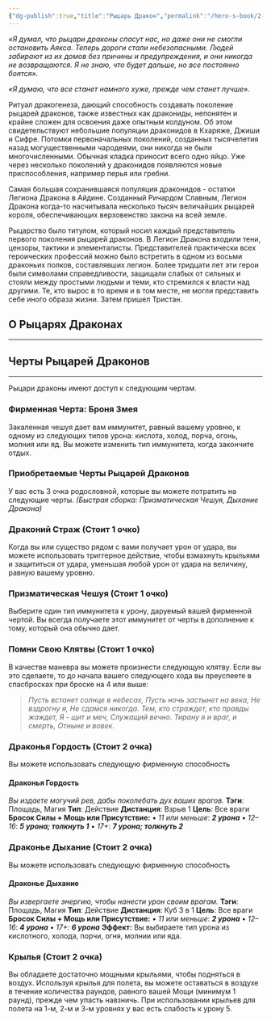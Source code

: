 ```yaml
---
{"dg-publish":true,"title":"Рыцарь Дракон","permalink":"/hero-s-book/2-ancestries/7-dragon-knight/","dgPassFrontmatter":true}
---
```


*«Я думал, что рыцари драконы спасут нас, но даже они не смогли остановить Аякса. Теперь дороги стали небезопасными. Людей забирают из их домов без причины и предупреждения, и они никогда не возвращаются. Я не знаю, что будет дальше, но все постоянно боятся».*

*«Я думаю, что все станет намного хуже, прежде чем станет лучше».*

Ритуал дракогенеза, дающий способность создавать поколение рыцарей драконов, также известных как дракониды, непонятен и крайне сложен для освоения даже опытным колдуном. Об этом свидетельствуют небольшие популяции драконидов в Кхаряже, Джиши и Сифре. Потомки первоначальных поколений, созданных тысячелетия назад могущественными чародеями, они никогда не были многочисленными. Обычная кладка приносит всего одно яйцо. Уже через несколько поколений у драконидов появляются новые приспособления, например перья или гребни. 

Самая большая сохранившаяся популяция драконидов - остатки Легиона Дракона в Айдине. Созданный Ричардом Славным, Легион Дракона когда-то насчитывала несколько тысяч величайших рыцарей короля, обеспечивающих верховенство закона на всей земле.

Рыцарство было титулом, который носил каждый представитель первого поколения рыцарей драконов. В Легион Дракона входили тени, цензоры, тактики и элементалисты. Представителей практически всех героических профессий можно было встретить в одном из восьми драконьих полков, составлявших легион. Более тридцати лет эти герои были символами справедливости, защищали слабых от сильных и стояли между простыми людьми и теми, кто стремился к власти над другими. Те, кто вырос в то время и в том месте, не могли представить себе иного образа жизни. 
Затем пришел Тристан.
## О Рыцарях Драконах
---


## Черты Рыцарей Драконов
---
Рыцари драконы имеют доступ к следующим чертам.
### Фирменная Черта: Броня Змея
Закаленная чешуя дает вам иммунитет, равный вашему уровню, к одному из следующих типов урона: кислота, холод, порча, огонь, молния или яд. Вы можете изменить тип иммунитета, когда закончите отдых.
### Приобретаемые Черты Рыцарей Драконов
У вас есть 3 очка родословной, которые вы можете потратить на следующие черты.
*(Быстрая сборка: Призматическая Чешуя, Дыхание Дракона)*
### **Драконий Страж (Стоит 1 очко)**
Когда вы или существо рядом с вами получает урон от удара, вы можете использовать триггерное действие, чтобы взмахнуть крыльями и защититься от удара, уменьшая любой урон от удара на величину, равную вашему уровню.
### **Призматическая Чешуя (Стоит 1 очко)**
Выберите один тип иммунитета к урону, даруемый вашей фирменной чертой. Вы всегда получаете этот иммунитет от черты в дополнение к тому, который она обычно дает.
### **Помни Свою Клятвы (Стоит 1 очко)**
В качестве маневра вы можете произнести следующую клятву. Если вы это сделаете, то до начала вашего следующего хода вы преуспеете в спасбросках при броске на 4 или выше:
> *Пусть встанет солнце в небесах,*
> *Пусть ночь застынет на века,*
> *Не вздрогну я,*
> *Не сдамся никогда.*
> *Тем, кто страждет,* 
> *кто правды жаждет,*
> *Я - щит и меч,*
> *Служащий вечно.*
> *Тирану я и враг, и смерть,*
> *Отныне и вовек.*
### **Драконья Гордость (Стоит 2 очка)**
Вы можете использовать следующую фирменную способность
#### Драконья Гордость
*Вы издаете могучий рев, дабы поколебать дух ваших врагов.*
**Тэги**: Площадь, Магия **Тип**: Действие
**Дистанция**: Взрыв 1 **Цель**: Все враги
**Бросок Силы + Мощь или Присутствие:**
• *11 или меньше*: ***2 урона***
• *12–16*: ***5 урона; толкнуть 1***
• *17+*: ***7 урона; толкнуть 2***
### **Драконье Дыхание (Стоит 2 очка)**
Вы можете использовать следующую фирменную способность
#### Драконье Дыхание
*Вы извергаете энергию, чтобы нанести урон своим врагам.*
**Тэги**: Площадь, Магия **Тип**: Действие
**Дистанция**: Куб 3 в 1 **Цель**: Все враги
**Бросок Силы + Мощь или Присутствие:**
• *11 или меньше*: ***2 урона***
• *12–16*: ***4 урона***
• *17+*: ***6 урона***
**Эффект:** Вы выбираете тип урона из кислотного, холода, порчи, огня, молнии или яда.
### **Крылья (Стоит 2 очка)**
Вы обладаете достаточно мощными крыльями, чтобы подняться в воздух. Используя крылья для полета, вы можете оставаться в воздухе в течение количества раундов, равного вашей Мощи (минимум 1 раунд), прежде чем упасть навзничь. При использовании крыльев для полета на 1-м, 2-м и 3-м уровнях у вас есть слабость к урону 5.
